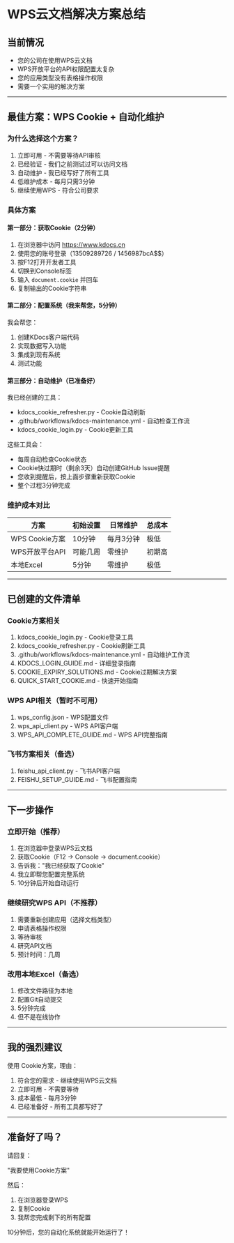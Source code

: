 # WPS云文档解决方案总结

## 当前情况

- 您的公司在使用WPS云文档
- WPS开放平台的API权限配置太复杂
- 您的应用类型没有表格操作权限
- 需要一个实用的解决方案

---

## 最佳方案：WPS Cookie + 自动化维护

### 为什么选择这个方案？

1. 立即可用 - 不需要等待API审核
2. 已经验证 - 我们之前测试过可以访问文档
3. 自动维护 - 我已经写好了所有工具
4. 低维护成本 - 每月只需3分钟
5. 继续使用WPS - 符合公司要求

### 具体方案

#### 第一部分：获取Cookie（2分钟）

1. 在浏览器中访问 https://www.kdocs.cn
2. 使用您的账号登录（13509289726 / 1456987bcA$$）
3. 按F12打开开发者工具
4. 切换到Console标签
5. 输入 `document.cookie` 并回车
6. 复制输出的Cookie字符串

#### 第二部分：配置系统（我来帮您，5分钟）

我会帮您：
1. 创建KDocs客户端代码
2. 实现数据写入功能
3. 集成到现有系统
4. 测试功能

#### 第三部分：自动维护（已准备好）

我已经创建的工具：
- kdocs_cookie_refresher.py - Cookie自动刷新
- .github/workflows/kdocs-maintenance.yml - 自动检查工作流
- kdocs_cookie_login.py - Cookie更新工具

这些工具会：
- 每周自动检查Cookie状态
- Cookie快过期时（剩余3天）自动创建GitHub Issue提醒
- 您收到提醒后，按上面步骤重新获取Cookie
- 整个过程3分钟完成

### 维护成本对比

| 方案 | 初始设置 | 日常维护 | 总成本 |
|------|---------|---------|--------|
| WPS Cookie方案 | 10分钟 | 每月3分钟 | 极低 |
| WPS开放平台API | 可能几周 | 零维护 | 初期高 |
| 本地Excel | 5分钟 | 零维护 | 极低 |

---

## 已创建的文件清单

### Cookie方案相关
1. kdocs_cookie_login.py - Cookie登录工具
2. kdocs_cookie_refresher.py - Cookie刷新工具
3. .github/workflows/kdocs-maintenance.yml - 自动维护工作流
4. KDOCS_LOGIN_GUIDE.md - 详细登录指南
5. COOKIE_EXPIRY_SOLUTIONS.md - Cookie过期解决方案
6. QUICK_START_COOKIE.md - 快速开始指南

### WPS API相关（暂时不可用）
1. wps_config.json - WPS配置文件
2. wps_api_client.py - WPS API客户端
3. WPS_API_COMPLETE_GUIDE.md - WPS API完整指南

### 飞书方案相关（备选）
1. feishu_api_client.py - 飞书API客户端
2. FEISHU_SETUP_GUIDE.md - 飞书配置指南

---

## 下一步操作

### 立即开始（推荐）

1. 在浏览器中登录WPS云文档
2. 获取Cookie（F12 → Console → document.cookie）
3. 告诉我："我已经获取了Cookie"
4. 我立即帮您配置完整系统
5. 10分钟后开始自动运行

### 继续研究WPS API（不推荐）

1. 需要重新创建应用（选择文档类型）
2. 申请表格操作权限
3. 等待审核
4. 研究API文档
5. 预计时间：几周

### 改用本地Excel（备选）

1. 修改文件路径为本地
2. 配置Git自动提交
3. 5分钟完成
4. 但不是在线协作

---

## 我的强烈建议

使用 Cookie方案，理由：

1. 符合您的需求 - 继续使用WPS云文档
2. 立即可用 - 不需要等待
3. 成本最低 - 每月3分钟
4. 已经准备好 - 所有工具都写好了

---

## 准备好了吗？

请回复：

"我要使用Cookie方案"

然后：
1. 在浏览器登录WPS
2. 复制Cookie
3. 我帮您完成剩下的所有配置

10分钟后，您的自动化系统就能开始运行了！

